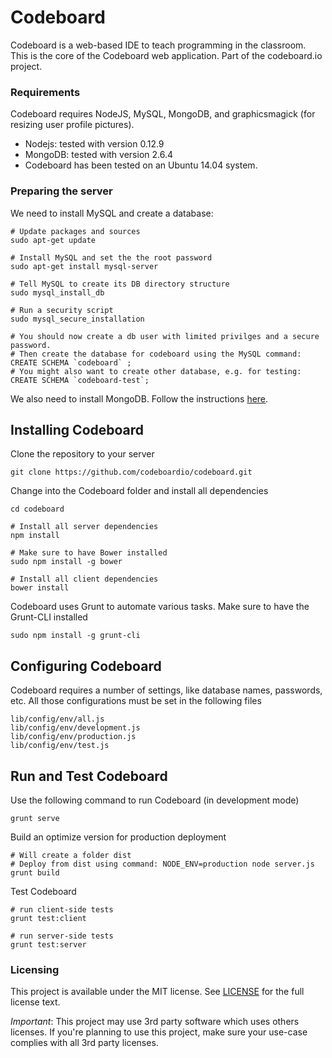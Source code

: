 # Codeboard

Codeboard is a web-based IDE to teach programming in the classroom. This is the core of the Codeboard web application. Part of the codeboard.io project.

### Requirements

Codeboard requires NodeJS, MySQL, MongoDB, and graphicsmagick (for resizing user profile pictures).

* Nodejs: tested with version 0.12.9
* MongoDB: tested with version 2.6.4
* Codeboard has been tested on an Ubuntu 14.04 system.


### Preparing the server

We need to install MySQL and create a database:

```
# Update packages and sources
sudo apt-get update

# Install MySQL and set the the root password
sudo apt-get install mysql-server

# Tell MySQL to create its DB directory structure
sudo mysql_install_db

# Run a security script
sudo mysql_secure_installation

# You should now create a db user with limited privilges and a secure password.
# Then create the database for codeboard using the MySQL command: CREATE SCHEMA `codeboard` ;
# You might also want to create other database, e.g. for testing: CREATE SCHEMA `codeboard-test`;
```

We also need to install MongoDB. Follow the instructions [here](https://www.digitalocean.com/community/tutorials/how-to-install-mongodb-on-ubuntu-14-04).

## Installing Codeboard

Clone the repository to your server
```
git clone https://github.com/codeboardio/codeboard.git
```

Change into the Codeboard folder and install all dependencies
```
cd codeboard

# Install all server dependencies
npm install 

# Make sure to have Bower installed
sudo npm install -g bower

# Install all client dependencies
bower install
```

Codeboard uses Grunt to automate various tasks. Make sure to have the Grunt-CLI installed
```
sudo npm install -g grunt-cli 
```

## Configuring Codeboard

Codeboard requires a number of settings, like database names, passwords, etc.
All those configurations must be set in the following files
```
lib/config/env/all.js
lib/config/env/development.js
lib/config/env/production.js
lib/config/env/test.js
```

## Run and Test Codeboard

Use the following command to run Codeboard (in development mode)
```
grunt serve
```

Build an optimize version for production deployment
```
# Will create a folder dist
# Deploy from dist using command: NODE_ENV=production node server.js
grunt build 
```

Test Codeboard
```
# run client-side tests
grunt test:client

# run server-side tests
grunt test:server
```


### Licensing
This project is available under the MIT license. See [LICENSE](https://github.com/codeboardio/mantra/blob/master/LICENSE) for the full license text.

_Important_: This project may use 3rd party software which uses others licenses. If you're planning to use this project, make sure your use-case complies with all 3rd party licenses.
